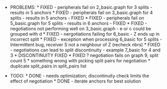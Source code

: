 *   PROBLEMS:
        *   FIXED - peripherals fail on 2_basic.graph for 3 splits - results in 5 anchors
        *   FIXED - peripherals fail on 3_basic.graph for 4 splits - results in 5 anchors - FIXED
        *   FIXED - peripherals fail on 5_basic.graph for 5 splits - results in 6 anchors - FIXED
        *   FIXED - negotiations not performing well on 3_basic.graph - e or c could be grouped with d
        *   FIXED - nergotiations failing for 6_basic - Z ends up in incorrect split
        *   FIXED - exception when processing 6_basic for 5 splits - Intermittent bug, receiver S not a neighbour of Z (recheck nbrs)
        * FIXED - negotiations can lead to split discontinuity - example 7_basic for 4 and 3
        *   DISCONTINUITY FIXED
        *   FIXED ? negotiation fails on graph 9, split count 5
            * something wrong with picking split pairs for negotiation
              * duplicate split_pairs in split_pairs list

*   TODO:
        *   DONE - needs optimization; discontinuity check limits the effect of negotiation
        *   DONE - iterate anchors for best solution
    